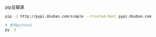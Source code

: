 pip豆瓣源

```bash
pip -i http://pypi.douban.com/simple --trusted-host pypi.douban.com
```



```bash
# 使用python2
py -2
```

